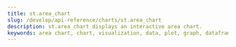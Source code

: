 ```yaml
---
title: st.area_chart
slug: /develop/api-reference/charts/st.area_chart
description: st.area_chart displays an interactive area chart.
keywords: area chart, chart, visualization, data, plot, graph, dataframe, filled, cumulative
---
```


<Autofunction function="streamlit.area_chart" />

<Autofunction function="DeltaGenerator.add_rows" />
